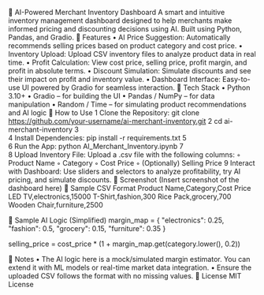 🧠 AI-Powered Merchant Inventory Dashboard
A smart and intuitive inventory management dashboard designed to help merchants make informed pricing and discounting decisions using AI. Built using Python, Pandas, and Gradio.
🚀 Features
	•	AI Price Suggestion: Automatically recommends selling prices based on product category and cost price.
	•	Inventory Upload: Upload CSV inventory files to analyze product data in real time.
	•	Profit Calculation: View cost price, selling price, profit margin, and profit in absolute terms.
	•	Discount Simulation: Simulate discounts and see their impact on profit and inventory value.
	•	Dashboard Interface: Easy-to-use UI powered by Gradio for seamless interaction.
🧩 Tech Stack
	•	Python 3.10+
	•	Gradio – for building the UI
	•	Pandas / NumPy – for data manipulation
	•	Random / Time – for simulating product recommendations and AI logic
📂 How to Use
	1	Clone the Repository: git clone https://github.com/your-username/ai-merchant-inventory.git
	2	cd ai-merchant-inventory
	3	
	4	Install Dependencies: pip install -r requirements.txt
	5	
	6	Run the App: python AI_Merchant_Inventory.ipynb
	7	
	8	Upload Inventory File: Upload a .csv file with the following columns:
	◦	Product Name
	◦	Category
	◦	Cost Price
	◦	(Optionally) Selling Price
	9	Interact with Dashboard: Use sliders and selectors to analyze profitability, try AI pricing, and simulate discounts.
📸 Screenshot
(Insert screenshot of the dashboard here)
📁 Sample CSV Format
Product Name,Category,Cost Price
LED TV,electronics,15000
T-Shirt,fashion,300
Rice Pack,grocery,700
Wooden Chair,furniture,2500

🧠 Sample AI Logic (Simplified)
margin_map = {
    "electronics": 0.25,
    "fashion": 0.5,
    "grocery": 0.15,
    "furniture": 0.35
}

selling_price = cost_price * (1 + margin_map.get(category.lower(), 0.2))

📌 Notes
	•	The AI logic here is a mock/simulated margin estimator. You can extend it with ML models or real-time market data integration.
	•	Ensure the uploaded CSV follows the format with no missing values.
📜 License
MIT License

